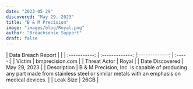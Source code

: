 ```yaml
---
date: "2023-05-29"
discovered: "May 29, 2023"
title: "B & M Precision"
image: "images/blog/Royal.png"
author: "Breachsense Support"
draft: false
---
```


| Data Breach Report           |              | 
| :-----------: | :-------------:     |:-------------:    | :-----:|
| Victim      | bmprecision.com      | 
| Threat Actor      | Royal      | 
| Date Discovered      | May 29, 2023      | 
| Description      | B & M Precision, Inc. is capable of producing any part made from stainless steel or similar metals with an emphasis on medical devices.      | 
| Leak Size      | 26GB      | 

